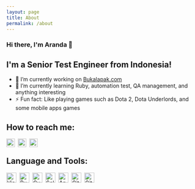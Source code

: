 ```yaml
---
layout: page
title: About
permalink: /about
---
```


### Hi there, I'm Aranda 👋

## I'm a Senior Test Engineer from Indonesia!
- 🔭 I’m currently working on [Bukalapak.com][bukalapak]
- 🌱 I’m currently learning Ruby, automation test, QA management, and anything interesting
- ⚡ Fun fact: Like playing games such as Dota 2, Dota Underlords, and some mobile apps games

## How to reach me:
[<img align="left" alt="arsoedjono | Twitter" width="22px" src="https://cdn.jsdelivr.net/npm/simple-icons@3.8.0/icons/twitter.svg" style="margin-right: 8px" />][twitter]
[<img align="left" alt="arsoedjono | LinkedIn" width="22px" src="https://cdn.jsdelivr.net/npm/simple-icons@3.8.0/icons/linkedin.svg" style="margin-right: 8px" />][linkedin]
[<img align="left" alt="arsoedjono | Instagram" width="22px" src="https://cdn.jsdelivr.net/npm/simple-icons@3.8.0/icons/instagram.svg" style="margin-right: 8px" />][instagram]

<br/>

## Language and Tools:
[<img align="left" alt="Visual Studio Code" width="26px" src="https://cdn.jsdelivr.net/npm/simple-icons@3.8.0/icons/visualstudiocode.svg" style="margin-right: 8px" />][vscode]
[<img align="left" alt="Ruby" width="26px" src="https://cdn.jsdelivr.net/npm/simple-icons@3.8.0/icons/ruby.svg" style="margin-right: 8px" />][ruby]
[<img align="left" alt="Cucumber" width="26px" src="https://cdn.worldvectorlogo.com/logos/cucumber.svg" style="margin-right: 8px" />][cucumber]
[<img align="left" alt="Selenium" width="26px" src="https://cdn.iconscout.com/icon/premium/png-512-thumb/selenium-559980.png" style="margin-right: 8px" />][selenium]
[<img align="left" alt="Appium" width="26px" src="https://cdn.worldvectorlogo.com/logos/appium.svg" style="margin-right: 8px" />][appium]
[<img align="left" alt="Git" width="26px" src="https://cdn.jsdelivr.net/npm/simple-icons@3.8.0/icons/git.svg" style="margin-right: 8px" />][git]
[<img align="left" alt="GitHub" width="26px" src="https://cdn.jsdelivr.net/npm/simple-icons@3.8.0/icons/github.svg" style="margin-right: 8px" />][github]

[bukalapak]: https://www.bukalapak.com
[twitter]: https://twitter.com/arsoedjono
[linkedin]: https://linkedin.com/in/arsoedjono
[instagram]: https://instagram.com/arsoedjono
[vscode]: https://code.visualstudio.com/
[git]: https://git-scm.com/
[github]: https://github.com/
[ruby]: https://www.ruby-lang.org/
[appium]: http://appium.io/
[selenium]: https://www.selenium.dev/
[cucumber]: https://cucumber.io/
